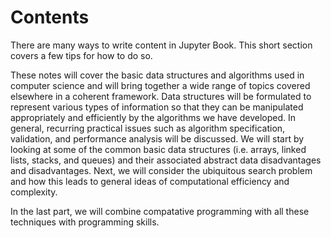 Contents
========

There are many ways to write content in Jupyter Book. This short section
covers a few tips for how to do so.

These notes will cover the basic data structures and algorithms used in computer science and will bring together a wide range of topics covered elsewhere in a coherent framework. Data structures will be formulated to represent various types of information so that they can be manipulated appropriately and efficiently by the algorithms we have developed. In general, recurring practical issues such as algorithm specification, validation, and performance analysis will be discussed. We will start by looking at some of the common basic data structures (i.e. arrays, linked lists, stacks, and queues) and their associated abstract data disadvantages and disadvantages. Next, we will consider the ubiquitous search problem and how this leads to general ideas of computational efficiency and complexity.

In the last part, we will combine compatative programming with all these techniques with programming skills.